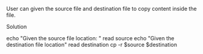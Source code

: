 User can given the source file and destination file to copy content inside the file.

Solution

echo "Given the source file location: "
read source
echo "Given the destination file location"
read destination
cp -r $source $destination
